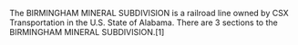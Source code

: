 The BIRMINGHAM MINERAL SUBDIVISION is a railroad line owned by CSX Transportation in the U.S. State of Alabama. There are 3 sections to the BIRMINGHAM MINERAL SUBDIVISION.[1]
